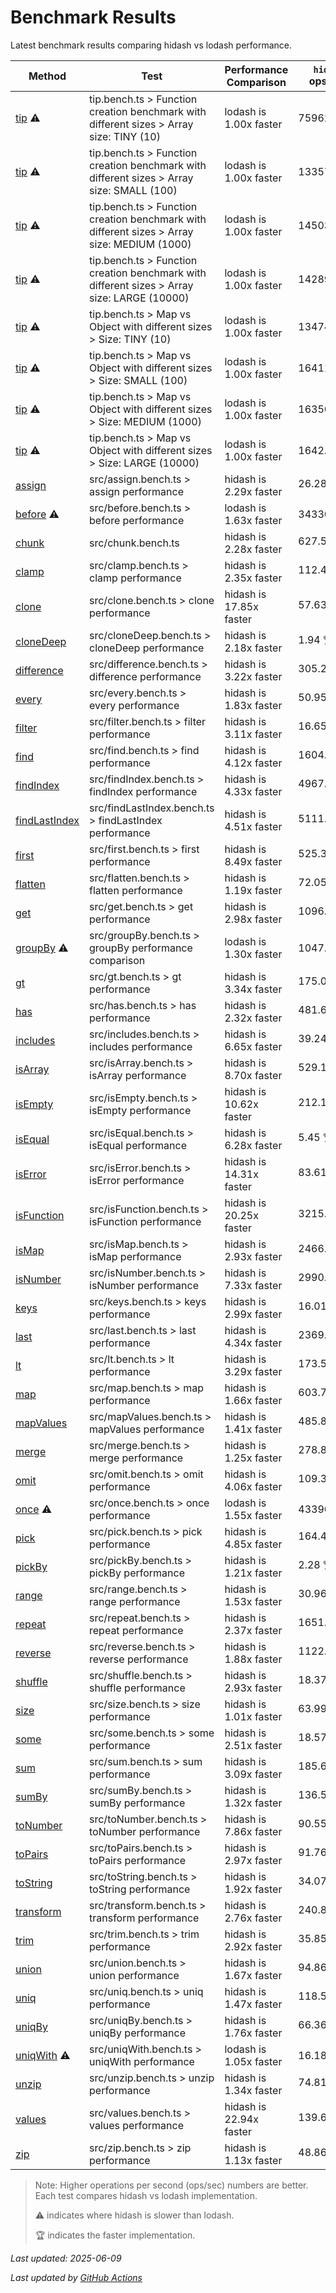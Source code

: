# Benchmark Results

Latest benchmark results comparing hidash vs lodash performance.

| Method | Test | Performance Comparison | `hidash` ops/sec | `lodash@4.17.21` ops/sec |
|--------|------|----------------------|----------------|----------------|
| [tip](https://github.com/NaverPayDev/hidash/blob/main/src/tip.ts) ⚠️ | tip.bench.ts > Function creation benchmark with different sizes > Array size: TINY (10) | lodash is 1.00x faster | 7596285.74 | 7596285.74 🏆 |
| [tip](https://github.com/NaverPayDev/hidash/blob/main/src/tip.ts) ⚠️ | tip.bench.ts > Function creation benchmark with different sizes > Array size: SMALL (100) | lodash is 1.00x faster | 1335798.46 | 1335798.46 🏆 |
| [tip](https://github.com/NaverPayDev/hidash/blob/main/src/tip.ts) ⚠️ | tip.bench.ts > Function creation benchmark with different sizes > Array size: MEDIUM (1000) | lodash is 1.00x faster | 145037.01 | 145037.01 🏆 |
| [tip](https://github.com/NaverPayDev/hidash/blob/main/src/tip.ts) ⚠️ | tip.bench.ts > Function creation benchmark with different sizes > Array size: LARGE (10000) | lodash is 1.00x faster | 14289.78 | 14289.78 🏆 |
| [tip](https://github.com/NaverPayDev/hidash/blob/main/src/tip.ts) ⚠️ | tip.bench.ts > Map vs Object with different sizes > Size: TINY (10) | lodash is 1.00x faster | 1347471.41 | 1347471.41 🏆 |
| [tip](https://github.com/NaverPayDev/hidash/blob/main/src/tip.ts) ⚠️ | tip.bench.ts > Map vs Object with different sizes > Size: SMALL (100) | lodash is 1.00x faster | 164116.13 | 164116.13 🏆 |
| [tip](https://github.com/NaverPayDev/hidash/blob/main/src/tip.ts) ⚠️ | tip.bench.ts > Map vs Object with different sizes > Size: MEDIUM (1000) | lodash is 1.00x faster | 16350.98 | 16350.98 🏆 |
| [tip](https://github.com/NaverPayDev/hidash/blob/main/src/tip.ts) ⚠️ | tip.bench.ts > Map vs Object with different sizes > Size: LARGE (10000) | lodash is 1.00x faster | 1642.95 | 1642.95 🏆 |
| [assign](https://github.com/NaverPayDev/hidash/blob/main/src/assign.ts) | src/assign.bench.ts > assign performance | hidash is 2.29x faster | 26.28 🏆 | 11.47 |
| [before](https://github.com/NaverPayDev/hidash/blob/main/src/before.ts) ⚠️ | src/before.bench.ts > before performance | lodash is 1.63x faster | 343302.86 | 561021.96 🏆 |
| [chunk](https://github.com/NaverPayDev/hidash/blob/main/src/chunk.ts) | src/chunk.bench.ts | hidash is 2.28x faster | 627.51 🏆 | 275.45 |
| [clamp](https://github.com/NaverPayDev/hidash/blob/main/src/clamp.ts) | src/clamp.bench.ts > clamp performance | hidash is 2.35x faster | 112.45 🏆 | 47.90 |
| [clone](https://github.com/NaverPayDev/hidash/blob/main/src/clone.ts) | src/clone.bench.ts > clone performance | hidash is 17.85x faster | 57.63 🏆 | 3.23 |
| [cloneDeep](https://github.com/NaverPayDev/hidash/blob/main/src/cloneDeep.ts) | src/cloneDeep.bench.ts > cloneDeep performance | hidash is 2.18x faster | 1.94 🏆 | 0.89 |
| [difference](https://github.com/NaverPayDev/hidash/blob/main/src/difference.ts) | src/difference.bench.ts > difference performance | hidash is 3.22x faster | 305.27 🏆 | 94.81 |
| [every](https://github.com/NaverPayDev/hidash/blob/main/src/every.ts) | src/every.bench.ts > every performance | hidash is 1.83x faster | 50.95 🏆 | 27.84 |
| [filter](https://github.com/NaverPayDev/hidash/blob/main/src/filter.ts) | src/filter.bench.ts > filter performance | hidash is 3.11x faster | 16.65 🏆 | 5.36 |
| [find](https://github.com/NaverPayDev/hidash/blob/main/src/find.ts) | src/find.bench.ts > find performance | hidash is 4.12x faster | 1604.66 🏆 | 389.62 |
| [findIndex](https://github.com/NaverPayDev/hidash/blob/main/src/findIndex.ts) | src/findIndex.bench.ts > findIndex performance | hidash is 4.33x faster | 4967.47 🏆 | 1146.41 |
| [findLastIndex](https://github.com/NaverPayDev/hidash/blob/main/src/findLastIndex.ts) | src/findLastIndex.bench.ts > findLastIndex performance | hidash is 4.51x faster | 5111.16 🏆 | 1132.25 |
| [first](https://github.com/NaverPayDev/hidash/blob/main/src/first.ts) | src/first.bench.ts > first performance | hidash is 8.49x faster | 525.37 🏆 | 61.90 |
| [flatten](https://github.com/NaverPayDev/hidash/blob/main/src/flatten.ts) | src/flatten.bench.ts > flatten performance | hidash is 1.19x faster | 72.05 🏆 | 60.60 |
| [get](https://github.com/NaverPayDev/hidash/blob/main/src/get.ts) | src/get.bench.ts > get performance | hidash is 2.98x faster | 1096.48 🏆 | 367.95 |
| [groupBy](https://github.com/NaverPayDev/hidash/blob/main/src/groupBy.ts) ⚠️ | src/groupBy.bench.ts > groupBy performance comparison | lodash is 1.30x faster | 1047.79 | 1360.55 🏆 |
| [gt](https://github.com/NaverPayDev/hidash/blob/main/src/gt.ts) | src/gt.bench.ts > gt performance | hidash is 3.34x faster | 175.04 🏆 | 52.36 |
| [has](https://github.com/NaverPayDev/hidash/blob/main/src/has.ts) | src/has.bench.ts > has performance | hidash is 2.32x faster | 481.64 🏆 | 207.77 |
| [includes](https://github.com/NaverPayDev/hidash/blob/main/src/includes.ts) | src/includes.bench.ts > includes performance | hidash is 6.65x faster | 39.24 🏆 | 5.90 |
| [isArray](https://github.com/NaverPayDev/hidash/blob/main/src/isArray.ts) | src/isArray.bench.ts > isArray performance | hidash is 8.70x faster | 529.15 🏆 | 60.80 |
| [isEmpty](https://github.com/NaverPayDev/hidash/blob/main/src/isEmpty.ts) | src/isEmpty.bench.ts > isEmpty performance | hidash is 10.62x faster | 212.12 🏆 | 19.98 |
| [isEqual](https://github.com/NaverPayDev/hidash/blob/main/src/isEqual.ts) | src/isEqual.bench.ts > isEqual performance | hidash is 6.28x faster | 5.45 🏆 | 0.87 |
| [isError](https://github.com/NaverPayDev/hidash/blob/main/src/isError.ts) | src/isError.bench.ts > isError performance | hidash is 14.31x faster | 83.61 🏆 | 5.84 |
| [isFunction](https://github.com/NaverPayDev/hidash/blob/main/src/isFunction.ts) | src/isFunction.bench.ts > isFunction performance | hidash is 20.25x faster | 3215.75 🏆 | 158.80 |
| [isMap](https://github.com/NaverPayDev/hidash/blob/main/src/isMap.ts) | src/isMap.bench.ts > isMap performance | hidash is 2.93x faster | 2466.52 🏆 | 840.65 |
| [isNumber](https://github.com/NaverPayDev/hidash/blob/main/src/isNumber.ts) | src/isNumber.bench.ts > isNumber performance | hidash is 7.33x faster | 2990.22 🏆 | 407.81 |
| [keys](https://github.com/NaverPayDev/hidash/blob/main/src/keys.ts) | src/keys.bench.ts > keys performance | hidash is 2.99x faster | 16.01 🏆 | 5.35 |
| [last](https://github.com/NaverPayDev/hidash/blob/main/src/last.ts) | src/last.bench.ts > last performance | hidash is 4.34x faster | 2369.51 🏆 | 545.35 |
| [lt](https://github.com/NaverPayDev/hidash/blob/main/src/lt.ts) | src/lt.bench.ts > lt performance | hidash is 3.29x faster | 173.58 🏆 | 52.78 |
| [map](https://github.com/NaverPayDev/hidash/blob/main/src/map.ts) | src/map.bench.ts > map performance | hidash is 1.66x faster | 603.71 🏆 | 362.80 |
| [mapValues](https://github.com/NaverPayDev/hidash/blob/main/src/mapValues.ts) | src/mapValues.bench.ts > mapValues performance | hidash is 1.41x faster | 485.83 🏆 | 344.99 |
| [merge](https://github.com/NaverPayDev/hidash/blob/main/src/merge.ts) | src/merge.bench.ts > merge performance | hidash is 1.25x faster | 278.84 🏆 | 222.23 |
| [omit](https://github.com/NaverPayDev/hidash/blob/main/src/omit.ts) | src/omit.bench.ts > omit performance | hidash is 4.06x faster | 109.37 🏆 | 26.93 |
| [once](https://github.com/NaverPayDev/hidash/blob/main/src/once.ts) ⚠️ | src/once.bench.ts > once performance | lodash is 1.55x faster | 433902.28 | 674510.31 🏆 |
| [pick](https://github.com/NaverPayDev/hidash/blob/main/src/pick.ts) | src/pick.bench.ts > pick performance | hidash is 4.85x faster | 164.45 🏆 | 33.94 |
| [pickBy](https://github.com/NaverPayDev/hidash/blob/main/src/pickBy.ts) | src/pickBy.bench.ts > pickBy performance | hidash is 1.21x faster | 2.28 🏆 | 1.89 |
| [range](https://github.com/NaverPayDev/hidash/blob/main/src/range.ts) | src/range.bench.ts > range performance | hidash is 1.53x faster | 30.96 🏆 | 20.17 |
| [repeat](https://github.com/NaverPayDev/hidash/blob/main/src/repeat.ts) | src/repeat.bench.ts > repeat performance | hidash is 2.37x faster | 1651.36 🏆 | 696.39 |
| [reverse](https://github.com/NaverPayDev/hidash/blob/main/src/reverse.ts) | src/reverse.bench.ts > reverse performance | hidash is 1.88x faster | 1122.63 🏆 | 598.24 |
| [shuffle](https://github.com/NaverPayDev/hidash/blob/main/src/shuffle.ts) | src/shuffle.bench.ts > shuffle performance | hidash is 2.93x faster | 18.37 🏆 | 6.28 |
| [size](https://github.com/NaverPayDev/hidash/blob/main/src/size.ts) | src/size.bench.ts > size performance | hidash is 1.01x faster | 63.99 🏆 | 63.54 |
| [some](https://github.com/NaverPayDev/hidash/blob/main/src/some.ts) | src/some.bench.ts > some performance | hidash is 2.51x faster | 18.57 🏆 | 7.40 |
| [sum](https://github.com/NaverPayDev/hidash/blob/main/src/sum.ts) | src/sum.bench.ts > sum performance | hidash is 3.09x faster | 185.68 🏆 | 60.15 |
| [sumBy](https://github.com/NaverPayDev/hidash/blob/main/src/sumBy.ts) | src/sumBy.bench.ts > sumBy performance | hidash is 1.32x faster | 136.53 🏆 | 103.65 |
| [toNumber](https://github.com/NaverPayDev/hidash/blob/main/src/toNumber.ts) | src/toNumber.bench.ts > toNumber performance | hidash is 7.86x faster | 90.55 🏆 | 11.52 |
| [toPairs](https://github.com/NaverPayDev/hidash/blob/main/src/toPairs.ts) | src/toPairs.bench.ts > toPairs performance | hidash is 2.97x faster | 91.76 🏆 | 30.87 |
| [toString](https://github.com/NaverPayDev/hidash/blob/main/src/toString.ts) | src/toString.bench.ts > toString performance | hidash is 1.92x faster | 34.07 🏆 | 17.77 |
| [transform](https://github.com/NaverPayDev/hidash/blob/main/src/transform.ts) | src/transform.bench.ts > transform performance | hidash is 2.76x faster | 240.83 🏆 | 87.14 |
| [trim](https://github.com/NaverPayDev/hidash/blob/main/src/trim.ts) | src/trim.bench.ts > trim performance | hidash is 2.92x faster | 35.85 🏆 | 12.28 |
| [union](https://github.com/NaverPayDev/hidash/blob/main/src/union.ts) | src/union.bench.ts > union performance | hidash is 1.67x faster | 94.86 🏆 | 56.71 |
| [uniq](https://github.com/NaverPayDev/hidash/blob/main/src/uniq.ts) | src/uniq.bench.ts > uniq performance | hidash is 1.47x faster | 118.52 🏆 | 80.42 |
| [uniqBy](https://github.com/NaverPayDev/hidash/blob/main/src/uniqBy.ts) | src/uniqBy.bench.ts > uniqBy performance | hidash is 1.76x faster | 66.36 🏆 | 37.61 |
| [uniqWith](https://github.com/NaverPayDev/hidash/blob/main/src/uniqWith.ts) ⚠️ | src/uniqWith.bench.ts > uniqWith performance | lodash is 1.05x faster | 16.18 | 17.07 🏆 |
| [unzip](https://github.com/NaverPayDev/hidash/blob/main/src/unzip.ts) | src/unzip.bench.ts > unzip performance | hidash is 1.34x faster | 74.81 🏆 | 55.98 |
| [values](https://github.com/NaverPayDev/hidash/blob/main/src/values.ts) | src/values.bench.ts > values performance | hidash is 22.94x faster | 139.68 🏆 | 6.09 |
| [zip](https://github.com/NaverPayDev/hidash/blob/main/src/zip.ts) | src/zip.bench.ts > zip performance | hidash is 1.13x faster | 48.86 🏆 | 43.20 |

> Note: Higher operations per second (ops/sec) numbers are better. Each test compares hidash vs lodash implementation.
> 
> ⚠️ indicates where hidash is slower than lodash.
> 
> 🏆 indicates the faster implementation.


_Last updated: 2025-06-09_

*Last updated by [GitHub Actions](https://github.com/NaverPayDev/hidash/actions/runs/15527419621)*